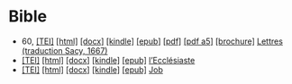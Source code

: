 # Bible

* 60,  <a title="Source XML/TEI" class="file tei" href="https://hurlus.github.io/tei/bible60_paul1667.xml">[TEI]</a>  <a title="HTML une page" class="file html" href="https://hurlus.github.io/bible/bible60_paul1667.html">[html]</a>  <a title="Bureautique (LibreOffice, MS.Word)" class="file docx" href="https://hurlus.github.io/bible/bible60_paul1667.docx">[docx]</a>  <a title="Amazon.kindle" class="file mobi" href="https://hurlus.github.io/bible/bible60_paul1667.mobi">[kindle]</a>  <a title="EPUB, pour liseuses et téléphones" class="file epub" href="https://hurlus.github.io/bible/bible60_paul1667.epub">[epub]</a>  <a title="PDF à imprimer, A4 2 colonnes" class="file pdf" href="https://hurlus.github.io/bible/bible60_paul1667.pdf">[pdf]</a>  <a title="PDF à lire, A5 une colonne" class="file a5" href="https://hurlus.github.io/bible/bible60_paul1667_a5.pdf">[pdf a5]</a>  <a title="Brochure à agrafer, pdf imposé pour imprimante recto/verso" class="file brochure" href="https://hurlus.github.io/bible/bible60_paul1667_brochure.pdf">[brochure]</a>  <a href="https://hurlus.github.io/bible/bible60_paul1667.html">Lettres (traduction Sacy, 1667)</a>
*  <a title="Source XML/TEI" class="file tei" href="https://hurlus.github.io/tei/bible_ecclesiaste.xml">[TEI]</a>  <a title="HTML une page" class="file html" href="https://hurlus.github.io/bible/bible_ecclesiaste.html">[html]</a>  <a title="Bureautique (LibreOffice, MS.Word)" class="file docx" href="https://hurlus.github.io/bible/bible_ecclesiaste.docx">[docx]</a>  <a title="Amazon.kindle" class="file mobi" href="https://hurlus.github.io/bible/bible_ecclesiaste.mobi">[kindle]</a>  <a title="EPUB, pour liseuses et téléphones" class="file epub" href="https://hurlus.github.io/bible/bible_ecclesiaste.epub">[epub]</a>  <a href="https://hurlus.github.io/bible/bible_ecclesiaste.html">l’Ecclésiaste</a>
*  <a title="Source XML/TEI" class="file tei" href="https://hurlus.github.io/tei/bible_job.xml">[TEI]</a>  <a title="HTML une page" class="file html" href="https://hurlus.github.io/bible/bible_job.html">[html]</a>  <a title="Bureautique (LibreOffice, MS.Word)" class="file docx" href="https://hurlus.github.io/bible/bible_job.docx">[docx]</a>  <a title="Amazon.kindle" class="file mobi" href="https://hurlus.github.io/bible/bible_job.mobi">[kindle]</a>  <a title="EPUB, pour liseuses et téléphones" class="file epub" href="https://hurlus.github.io/bible/bible_job.epub">[epub]</a>  <a href="https://hurlus.github.io/bible/bible_job.html">Job</a>
